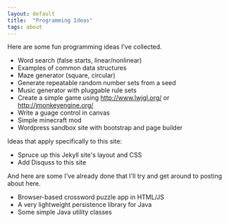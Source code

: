 ```yaml
---
layout: default
title:  "Programming Ideas"
tags: about
---
```


Here are some fun programming ideas I've collected.

* Word search (false starts, linear/nonlinear)
* Examples of common data structures
* Maze generator (square, circular)
* Generate repeatable random number sets from a seed
* Music generator with pluggable rule sets
* Create a simple game using http://www.lwjgl.org/ or http://jmonkeyengine.org/
* Write a guage control in canvas
* Simple minecraft mod
* Wordpress sandbox site with bootstrap and page builder

Ideas that apply specifically to this site:

* Spruce up this Jekyll site's layout and CSS
* Add Disquss to this site

And here are some I've already done that I'll try and get around to posting about here.

* Browser-based crossword puzzle app in HTML/JS
* A very lightweight persistence library for Java 
* Some simple Java utility classes


